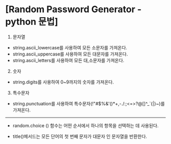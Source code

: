 # [Random Password Generator - python 문법]

1. 문자열
* string.ascii_lowercase를 사용하여 모든 소문자를 가져온다.
* string.ascii_uppercase를 사용하여 모든 대문자를 가져온다.
* string.ascii_letters를 사용하여 모든 대,소문자를 가져온다.

2. 숫자
* string.digits를 사용하여 0~9까지의 숫자를 가져온다.

3. 특수문자
* string.punctuation를 사용하여 특수문자(!"#$%&'()*+,-./:;<=>?@[\]^_`{|}~)를 가져온다.

<hr/>

* random.choice () 함수는 어떤 순서에서 하나의 항목을 선택하는 데 사용된다.

* title()메서드는 모든 단어의 첫 번째 문자가 대문자 인 문자열을 반환한다.
